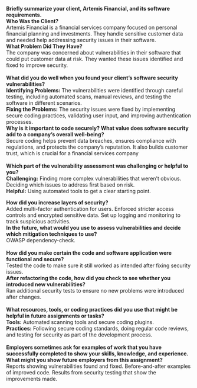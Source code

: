 **Briefly summarize your client, Artemis Financial, and its software requirements.** <br/>
**Who Was the Client?** <br/> 
Artemis Financial is a financial services company focused on personal financial planning and investments. They handle sensitive customer data and needed help addressing security issues in their software.<br/>
**What Problem Did They Have?** <br/>
The company was concerned about vulnerabilities in their software that could put customer data at risk. They wanted these issues identified and fixed to improve security.<br/>
<br/>
**What did you do well when you found your client’s software security vulnerabilities?** <br/>
**Identifying Problems:** The vulnerabilities were identified through careful testing, including automated scans, manual reviews, and testing the software in different scenarios.<br/>
**Fixing the Problems:** The security issues were fixed by implementing secure coding practices, validating user input, and improving authentication processes.<br/>
**Why is it important to code securely? What value does software security add to a company’s overall well-being?** <br/>
Secure coding helps prevent data breaches, ensures compliance with regulations, and protects the company’s reputation. It also builds customer trust, which is crucial for a financial services company<br/>
<br/>
**Which part of the vulnerability assessment was challenging or helpful to you?** <br/>
**Challenging:** Finding more complex vulnerabilities that weren’t obvious. Deciding which issues to address first based on risk. <br/>
**Helpful:** Using automated tools to get a clear starting point. <br/>

**How did you increase layers of security?** <br/> 
Added multi-factor authentication for users. Enforced stricter access controls and encrypted sensitive data. Set up logging and monitoring to track suspicious activities. <br/>
**In the future, what would you use to assess vulnerabilities and decide which mitigation techniques to use?** <br/>
OWASP dependency-check. <br/>
<br/>
**How did you make certain the code and software application were functional and secure?** <br/> 
Tested the code to make sure it still worked as intended after fixing security issues.<br/>
**After refactoring the code, how did you check to see whether you introduced new vulnerabilities?** <br/>
Ran additional security tests to ensure no new problems were introduced after changes.<br/>
<br/>
**What resources, tools, or coding practices did you use that might be helpful in future assignments or tasks?** <br/>
**Tools:** Automated scanning tools and secure coding plugins.<br/>
**Practices:** Following secure coding standards, doing regular code reviews, and testing for security as part of the development process.<br/>
<br/>
**Employers sometimes ask for examples of work that you have successfully completed to show your skills, knowledge, and experience. What might you show future employers from this assignment?** <br/>
Reports showing vulnerabilities found and fixed. Before-and-after examples of improved code. Results from security testing that show the improvements made.
